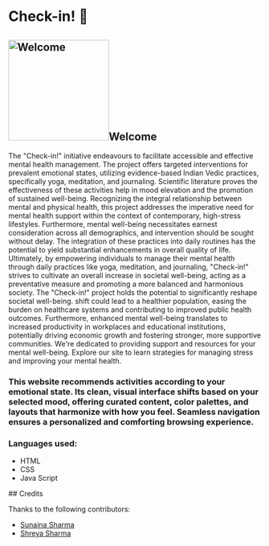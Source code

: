 # Check-in! 🤗
<!-- ![Woman saying hi](https://img.freepik.com/premium-vector/friendly-woman-waving-yellow-blouse_948150-10224.jpg?w=826) -->
<h2><img src="https://img.freepik.com/free-vector/welcome-concept-illustration_114360-27447.jpg?uid=R189006321&ga=GA1.1.827632982.1730999360&semt=ais_hybrid" alt="Welcome" width="200" height="200">Welcome</h2>
            <p> The "Check-in!" initiative endeavours to facilitate accessible and effective mental health management. The 
project offers targeted interventions for prevalent emotional states, utilizing evidence-based Indian Vedic practices, 
specifically yoga, meditation, and journaling. Scientific literature proves the effectiveness of these activities help  in mood 
elevation and the promotion of sustained well-being. Recognizing the integral relationship between mental and physical 
health, this project addresses the imperative need for mental health support within the context of contemporary, high-stress 
lifestyles. Furthermore, mental well-being necessitates earnest consideration across all demographics, and intervention 
should be sought without delay. The integration of these practices into daily routines has the potential to yield substantial 
enhancements in overall quality of life. Ultimately, by empowering individuals to manage their mental health through daily 
practices like yoga, meditation, and journaling, "Check-in!" strives to cultivate an overall increase in societal well-being, 
acting as a preventative measure and promoting a more balanced and harmonious society.
The "Check-in!" project holds the potential to significantly reshape societal well-being. shift could 
lead to a healthier population, easing the burden on healthcare systems and contributing to improved public health outcomes. 
Furthermore, enhanced mental well-being translates to increased productivity in workplaces and educational institutions, 
potentially driving economic growth and fostering stronger, more supportive communities. 
We're dedicated to providing support and resources for your mental well-being. Explore our site to learn strategies for managing stress and improving your mental health.</p>
<h3>This website recommends activities according to your emotional state. Its clean, visual interface shifts based on your selected mood, offering curated content, color palettes, and layouts that harmonize with how you feel. Seamless navigation ensures a personalized and comforting browsing experience.</h3>
<h3> Languages used:</h3>
<ul>
  <li>HTML</li>
  <li>CSS</li>
  <li>Java Script</li>
</ul>
## Credits

Thanks to the following contributors:
- [Sunaina Sharma](https://github.com/Sunaina-04)
- [Shreya Sharma](https://github.com/shreya616sharma)

